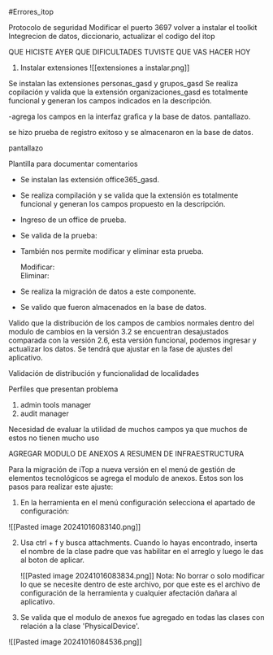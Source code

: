#Errores_itop

Protocolo de seguridad 
Modificar el puerto 3697
volver a instalar el toolkit 
Integrecion de datos, diccionario, actualizar el codigo del itop


QUE HICISTE AYER
QUE DIFICULTADES TUVISTE
QUE VAS HACER HOY


1. Instalar extensiones 
![[extensiones a instalar.png]]

Se instalan las extensiones personas_gasd y grupos_gasd
Se realiza copilación y valida que la extensión organizaciones_gasd es totalmente funcional y generan los campos indicados en la descripción.

-agrega los campos en la interfaz grafica y la base de datos.
pantallazo.

se hizo prueba de registro exitoso y se almacenaron en la base de datos.

pantallazo


Plantilla para documentar comentarios

- Se instalan las extensión office365_gasd.
    
- Se realiza compilación y se valida que la extensión es totalmente funcional y generan los campos propuesto en la descripción.
    
- Ingreso de un office de prueba.  
    
- Se valida de la prueba:  
      
- También nos permite modificar y eliminar esta prueba.
    
    Modificar:  
    Eliminar:  
- Se realiza la migración de datos a este componente.  
  
- Se valido que fueron almacenados en la base de datos.  


Valido que la distribución de los campos de cambios normales dentro del modulo de cambios en la versión 3.2 se encuentran desajustados comparada con la versión 2.6, esta versión funcional, podemos ingresar y actualizar los datos. Se tendrá que ajustar en la fase de ajustes del aplicativo.

Validación de distribución y funcionalidad de localidades

Perfiles que presentan problema
1. admin tools manager
2. audit manager

Necesidad de evaluar la utilidad de muchos campos ya que muchos de estos no tienen mucho uso


AGREGAR MODULO DE ANEXOS A RESUMEN DE INFRAESTRUCTURA

Para la migración de iTop a nueva versión en el menú de gestión de elementos tecnológicos se agrega el modulo de anexos. Estos son los pasos para realizar este ajuste:

1.  En la herramienta en el menú configuración selecciona el apartado de configuración:
   
   ![[Pasted image 20241016083140.png]]
   
2. Usa ctrl + f y busca attachments. Cuando lo hayas encontrado, inserta el nombre de la clase padre que vas habilitar en el arreglo y luego le das al boton de aplicar.
   
   ![[Pasted image 20241016083834.png]]
Nota: No borrar o solo modificar lo que se necesite dentro de este archivo, por que este es el archivo de configuración de la herramienta y cualquier afectación dañara al aplicativo.

3.  Se valida que el modulo de anexos fue agregado en todas las clases con relación a la clase 'PhysicalDevice'.
   
   ![[Pasted image 20241016084536.png]]
